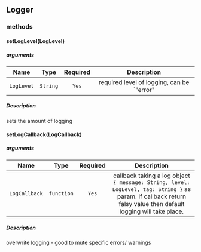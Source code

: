 ## Logger
###

### methods
#### setLogLevel(LogLevel)

##### arguments
| Name | Type | Required | Description  |
| ---- | :--: | :------: | :----------: |
| `LogLevel` | `String` | `Yes` | required level of logging, can be `"error" | "warning" | "info" | "debug" | "verbose"` |

##### Description
sets the amount of logging

#### setLogCallback(LogCallback)

##### arguments
| Name | Type | Required | Description  |
| ---- | :--: | :------: | :----------: |
| `LogCallback` | `function` | `Yes` | callback taking a log object `{ message: String, level: LogLevel, tag: String }` as param. If callback return falsy value then default logging will take place.  |

##### Description
overwrite logging - good to mute specific errors/ warnings